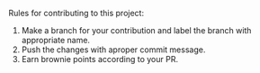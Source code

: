 Rules for contributing to this project:

1. Make a branch for your contribution and label the branch with appropriate name. 
2. Push the changes with aproper commit message.
3. Earn brownie points according to your PR.  
